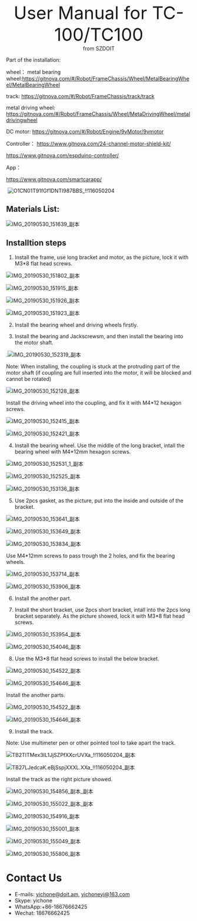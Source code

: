 <center> <font size=10> User Manual for TC-100/TC100 </font></center>

<center> from SZDOIT </center>

Part of the installation:

wheel：
metal bearing wheel:https://gitnova.com/#/Robot/FrameChassis/Wheel/MetalBearingWheel/MetalBearingWheel

track: https://gitnova.com/#/Robot/FrameChassis/track/track

metal driving wheel: https://gitnova.com/#/Robot/FrameChassis/Wheel/MetaDrivingWheel/metaldrivingwheel

DC motor: https://gitnova.com/#/Robot/Engine/9vMotor/9vmotor



Controller：
https://www.gitnova.com/24-channel-motor-shield-kit/

https://www.gitnova.com/espduino-controller/

App：

https://www.gitnova.com/smartcarapp/

​      ![O1CN01T91fGf1DNTI987BBS_!!116050204](https://github.com/SmartArduino/document/raw/master/docs/Robot/FrameChassis/TC100/clip_image002.jpg)

## Materials List:

![IMG_20190530_151639_副本](https://github.com/SmartArduino/document/raw/master/docs/Robot/FrameChassis/TC100/clip_image004.jpg)

## Installtion steps

1. Install the frame, use long bracket and motor, as the picture, lock it with M3*8 flat head screws.

![IMG_20190530_151802_副本](https://github.com/SmartArduino/document/raw/master/docs/Robot/FrameChassis/TC100/clip_image002-1588737683677.jpg)

![IMG_20190530_151915_副本](https://github.com/SmartArduino/document/raw/master/docs/Robot/FrameChassis/TC100/clip_image004-1588737683677.jpg)

![IMG_20190530_151926_副本](https://github.com/SmartArduino/document/raw/master/docs/Robot/FrameChassis/TC100/clip_image006-1588737683677.jpg)

![IMG_20190530_151923_副本](https://github.com/SmartArduino/document/raw/master/docs/Robot/FrameChassis/TC100/clip_image008-1588737683677.jpg)

2. Install the bearing wheel and driving wheels firstly. 

3. Install the bearing and Jackscrewsm, and then install the bearing into the motor shaft.

.![IMG_20190530_152319_副本](https://github.com/SmartArduino/document/raw/master/docs/Robot/FrameChassis/TC100/clip_image014.jpg)

Note: When installing, the coupling is stuck at the protruding part of the motor shaft (if coupling are full inserted into the motor, it will be blocked and cannot be rotated)

![IMG_20190530_152128_副本](https://github.com/SmartArduino/document/raw/master/docs/Robot/FrameChassis/TC100/clip_image016.jpg)

Install the driving wheel into the coupling, and fix it with M4*12 hexagon screws.

![IMG_20190530_152415_副本](https://github.com/SmartArduino/document/raw/master/docs/Robot/FrameChassis/TC100/clip_image002-1588737643271.jpg)

![IMG_20190530_152421_副本](https://github.com/SmartArduino/document/raw/master/docs/Robot/FrameChassis/TC100/clip_image004-1588737643271.jpg)

4. Install the bearing wheel. Use the middle of the long bracket, intall the bearing wheel with M4*12mm hexagon screws.

![IMG_20190530_152531_1_副本](https://github.com/SmartArduino/document/raw/master/docs/Robot/FrameChassis/TC100/clip_image002-1588737613973.jpg)

![IMG_20190530_152525_副本](https://github.com/SmartArduino/document/raw/master/docs/Robot/FrameChassis/TC100/clip_image004-1588737613973.jpg)

![IMG_20190530_153136_副本](https://github.com/SmartArduino/document/raw/master/docs/Robot/FrameChassis/TC100/clip_image006-1588737613973.jpg)

5. Use 2pcs gasket, as the picture, put into the inside and outside of the bracket.

![IMG_20190530_153641_副本](https://github.com/SmartArduino/document/raw/master/docs/Robot/FrameChassis/TC100/clip_image002-1588737580400.jpg)

![IMG_20190530_153649_副本](https://github.com/SmartArduino/document/raw/master/docs/Robot/FrameChassis/TC100/clip_image004-1588737580400.jpg)

![IMG_20190530_153834_副本](https://github.com/SmartArduino/document/raw/master/docs/Robot/FrameChassis/TC100/clip_image006-1588737580401.jpg)

Use M4*12mm screws to pass trough the 2 holes, and fix the bearing wheels.

![IMG_20190530_153714_副本](https://github.com/SmartArduino/document/raw/master/docs/Robot/FrameChassis/TC100/clip_image002-1588737539193.jpg)

![IMG_20190530_153906_副本](https://github.com/SmartArduino/document/raw/master/docs/Robot/FrameChassis/TC100/clip_image004-1588737539193.jpg)

6. Install the another part.

7. Install the short bracket, use 2pcs short bracket, intall into the 2pcs long bracket separately. As the picture showed, lock it with M3*8 flat head screws. 

![IMG_20190530_153954_副本](https://github.com/SmartArduino/document/raw/master/docs/Robot/FrameChassis/TC100/clip_image002-1588737506888.jpg)

![IMG_20190530_154046_副本](https://github.com/SmartArduino/document/raw/master/docs/Robot/FrameChassis/TC100/clip_image004-1588737506888.jpg)

8. Use the M3*8 flat head screws to install the below bracket.

![IMG_20190530_154522_副本](https://github.com/SmartArduino/document/raw/master/docs/Robot/FrameChassis/TC100/clip_image002-1588737999663.jpg)

![IMG_20190530_154646_副本](https://github.com/SmartArduino/document/raw/master/docs/Robot/FrameChassis/TC100/clip_image004-1588737999663.jpg)

Install the another parts.

![IMG_20190530_154522_副本](https://github.com/SmartArduino/document/raw/master/docs/Robot/FrameChassis/TC100/clip_image002-1588737478408.jpg)

![IMG_20190530_154646_副本](https://github.com/SmartArduino/document/raw/master/docs/Robot/FrameChassis/TC100/clip_image004-1588737478408.jpg)

9. Install the track.

Note: Use multimeter pen or other pointed tool to take apart the track.

![TB2TlTMex3IL1JjSZPfXXcrUVXa_!!116050204_副本](https://github.com/SmartArduino/document/raw/master/docs/Robot/FrameChassis/TC100/clip_image002-1588737419878.jpg)

![TB27LJedcaK.eBjSspjXXXL.XXa_!!116050204_副本](https://github.com/SmartArduino/document/raw/master/docs/Robot/FrameChassis/TC100/clip_image004-1588737419878.jpg)

Install the track as the right picture showed.

![IMG_20190530_154856_副本_副本](https://github.com/SmartArduino/document/raw/master/docs/Robot/FrameChassis/TC100/clip_image002-1588737354885.jpg)

![IMG_20190530_155022_副本_副本](https://github.com/SmartArduino/document/raw/master/docs/Robot/FrameChassis/TC100/clip_image004-1588737354886.jpg)

![IMG_20190530_154916_副本](https://github.com/SmartArduino/document/raw/master/docs/Robot/FrameChassis/TC100/clip_image006-1588737354886.jpg)

 

![IMG_20190530_155001_副本](https://github.com/SmartArduino/document/raw/master/docs/Robot/FrameChassis/TC100/clip_image008-1588737354886.jpg)

![IMG_20190530_155049_副本](https://github.com/SmartArduino/document/raw/master/docs/Robot/FrameChassis/TC100/clip_image010-1588737354886.jpg)

![IMG_20190530_155806_副本](https://github.com/SmartArduino/document/raw/master/docs/Robot/FrameChassis/TC100/clip_image012-1588737354887.jpg)



# Contact Us

- E-mails: [yichone@doit.am](mailto:yichone@doit.am), [yichoneyi@163.com](mailto:yichoneyi@163.com)
- Skype: yichone
- WhatsApp:+86-18676662425
- Wechat: 18676662425
